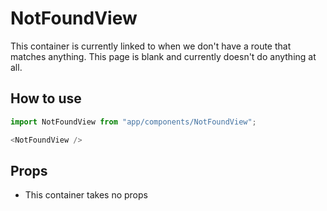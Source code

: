 NotFoundView
==============
This container is currently linked to when we don't have a route that matches anything.  This page is blank and currently doesn't do anything at all.

How to use
----------
```js
import NotFoundView from "app/components/NotFoundView";

<NotFoundView />
```

Props
-----
* This container takes no props
